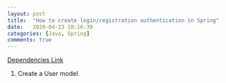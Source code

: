 ```yaml
---
layout: post
title:  "How to create login/registration authentication in Spring"
date:   2020-04-23 10:16:39
categories: [Java, Spring]
comments: true
---
```

<a href="/articles/2020-04/spring-pom-xml" class="btn btn-success">Dependencies Link</a>

1. Create a User model.